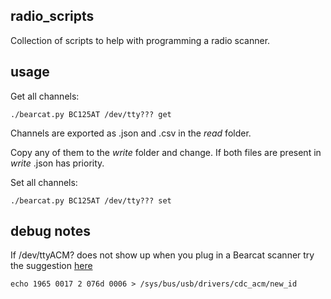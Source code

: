 ## radio_scripts

Collection of scripts to help with programming a radio scanner.

## usage

Get all channels:

    ./bearcat.py BC125AT /dev/tty??? get
  
Channels are exported as .json and .csv in the *read* folder.

Copy any of them to the *write* folder and change. If both files are present in *write* .json has priority.

Set all channels:

    ./bearcat.py BC125AT /dev/tty??? set

## debug notes

If /dev/ttyACM? does not show up when you plug in a Bearcat scanner try the suggestion [here](https://github.com/rikus--/bc125at-perl/issues/1)

    echo 1965 0017 2 076d 0006 > /sys/bus/usb/drivers/cdc_acm/new_id
